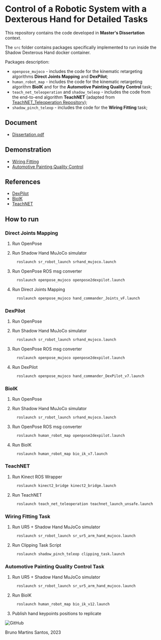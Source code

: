 # Control of a Robotic System with a Dexterous Hand for Detailed Tasks

This repository contains the code developed in **Master's Dissertation** context.

The `src` folder contains packages specifically implemented to run inside the Shadow Dexterous Hand docker container.

Packages description:
  - `openpose_mujoco` - includes the code for the kinematic retargeting algorithms **Direct Joints Mapping** and **DexPilot**;
  - `human_robot_map` - includes the code for the kinematic retargeting algorithm **BioIK** and for the **Automotive Painting Quality Control** task;
  - `teach_net_teleoperation` and `shadow_teleop` - includes the code from the end-to-end algorithm **TeachNET** (adapted from [TeachNET_Teleoperation Repository](https://github.com/TAMS-Group/TeachNet_Teleoperation));
  - `shadow_pinch_teleop` - includes the code for the **Wiring Fitting** task;

## Document

 - [Dissertation.pdf](https://drive.google.com/file/d/1IKkHbtpDgwqpFbnLZ9jX-jxyZ6cfz0lF/view?usp=sharing)

## Demonstration

 - [Wiring Fitting](https://youtu.be/OPnqiDPKQko)            
 - [Automotive Painting Quality Control](https://youtu.be/lpxIPF_6WYc)
   
## References

 - [DexPilot](https://doi.org/10.1109/ICRA40945.2020.9197124)
 - [BioIK](https://doi.org/10.1109/ICRA.2018.8460799)
 - [TeachNET](https://doi.org/10.1109/ICRA.2019.8794277)

## How to run

### Direct Joints Mapping

1. Run OpenPose

2. Run Shadow Hand MuJoCo simulator
    ```bash
      roslaunch sr_robot_launch srhand_mujoco.launch
    ```

3. Run OpenPose ROS msg converter
    ```bash
      roslaunch openpose_mujoco openpose2dexpilot.launch
    ```

4. Run Direct Joints Mapping
    ```bash
      roslaunch openpose_mujoco hand_commander_Joints_vF.launch
    ```

### DexPilot

1. Run OpenPose

2. Run Shadow Hand MuJoCo simulator
    ```bash
      roslaunch sr_robot_launch srhand_mujoco.launch
    ```

3. Run OpenPose ROS msg converter
    ```bash
      roslaunch openpose_mujoco openpose2dexpilot.launch
    ```

4. Run DexPilot
    ```bash
      roslaunch openpose_mujoco hand_commander_DexPilot_v7.launch
    ```

### BioIK

1. Run OpenPose

2. Run Shadow Hand MuJoCo simulator
    ```bash
      roslaunch sr_robot_launch srhand_mujoco.launch
    ```

3. Run OpenPose ROS msg converter
    ```bash
      roslaunch human_robot_map openpose2dexpilot.launch
    ```

4. Run BioIK
    ```bash
      roslaunch human_robot_map bio_ik_v7.launch
    ```

### TeachNET

1. Run Kinect ROS Wrapper
    ```bash
      roslaunch kinect2_bridge kinect2_bridge.launch
    ```

2. Run TeachNET
    ```bash
      roslaunch teach_net_teleoperation teachnet_launch_unsafe.launch
    ```

### Wiring Fitting Task

1. Run UR5 + Shadow Hand MuJoCo simulator
    ```bash
      roslaunch sr_robot_launch sr_ur5_arm_hand_mujoco.launch
    ```

2. Run Clipping Task Script
    ```bash
      roslaunch shadow_pinch_teleop clipping_task.launch
    ```

### Automotive Painting Quality Control Task

1. Run UR5 + Shadow Hand MuJoCo simulator
    ```bash
      roslaunch sr_robot_launch sr_ur5_arm_hand_mujoco.launch
    ```

2. Run BioIK
    ```bash
      roslaunch human_robot_map bio_ik_v12.launch
    ```

3. Publish hand keypoints positions to replicate


![GitHub](https://github.com/BrunoSantosCode/ShadowHand_MastersDissertation/assets/78873048/2d035f65-0977-4cc2-a0be-0c87cf1df7f3)

Bruno Martins Santos, 2023
